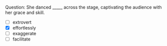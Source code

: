 Question: She danced _____ across the stage, captivating the audience with her grace and skill.  
- [ ] extrovert  
- [x] effortlessly  
- [ ] exaggerate  
- [ ] facilitate  